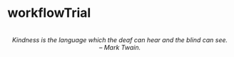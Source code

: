 # workflowTrial
<!-- QUOTE:START -->
<p align="center"><br><i>Kindness is the language which the deaf can hear and the blind can see.</i><br><i>– Mark Twain.</i><br></p>
<!-- QUOTE:END -->

